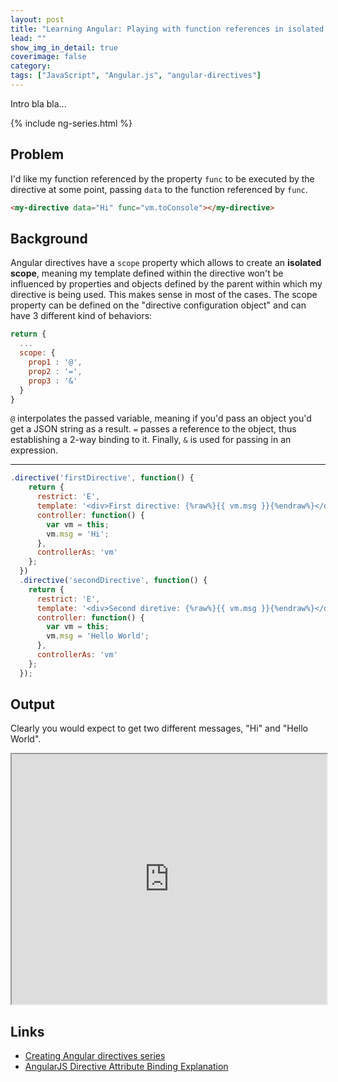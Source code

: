 ```yaml
---
layout: post
title: "Learning Angular: Playing with function references in isolated directive scope"
lead: ""
show_img_in_detail: true
coverimage: false
category:
tags: ["JavaScript", "Angular.js", "angular-directives"]
---
```


Intro bla bla...

{% include ng-series.html %}

## Problem

I'd like my function referenced by the property `func` to be executed by the directive at some point, passing `data` to the function referenced by `func`.

```html
<my-directive data="Hi" func="vm.toConsole"></my-directive>
```

## Background

Angular directives have a `scope` property which allows to create an **isolated scope**, meaning my template defined within the directive won't be influenced by properties and objects defined by the parent within which my directive is being used. This makes sense in most of the cases. The scope property can be defined on the "directive configuration object" and can have 3 different kind of behaviors:

```javascript
return {
  ...
  scope: {
    prop1 : '@',
    prop2 : '=',
    prop3 : '&'
  }
}
```

`@` interpolates the passed variable, meaning if you'd pass an object you'd get a JSON string as a result. `=` passes a reference to the object, thus establishing a 2-way binding to it. Finally, `&` is used for passing in an expression.


---



```javascript
.directive('firstDirective', function() {
    return {
      restrict: 'E',
      template: '<div>First directive: {%raw%}{{ vm.msg }}{%endraw%}</div>',
      controller: function() {
        var vm = this;
        vm.msg = 'Hi';
      },
      controllerAs: 'vm'
    };
  })
  .directive('secondDirective', function() {
    return {
      restrict: 'E',
      template: '<div>Second diretive: {%raw%}{{ vm.msg }}{%endraw%}</div>',
      controller: function() {
        var vm = this;
        vm.msg = 'Hello World';
      },
      controllerAs: 'vm'
    };
  });
```

## Output

Clearly you would expect to get two different messages, "Hi" and "Hello World".

<iframe src="http://embed.plnkr.co/WVm8Wl/preview" width="100%" height="400px"> </iframe>

## Links

- [Creating Angular directives series](http://weblogs.asp.net/dwahlin/creating-custom-angularjs-directives-part-i-the-fundamentals)
- [AngularJS Directive Attribute Binding Explanation](https://gist.github.com/CMCDragonkai/6282750)